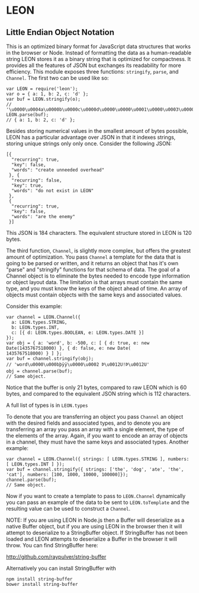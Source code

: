 # LEON
## Little Endian Object Notation

This is an optimized binary format for JavaScript data structures that works in the browser or Node. Instead of formatting the data as a human-readable string LEON stores it as a binary string that is optimized for compactness. It provides all the features of JSON but exchanges its readability for more efficiency. This module exposes three functions: `stringify`, `parse`, and `Channel`. The first two can be used like so:

```
var LEON = require('leon');
var o = { a: 1, b: 2, c: 'd' };
var buf = LEON.stringify(o);
// '\u0000\u0004a\u0000b\u0000c\u0000d\u0000\u0000\u0001\u0000\u0003\u0000\u0001\u0002\t\u0000\u0000\u0001\u0000\u0002\u0010\u0003'
LEON.parse(buf);
// { a: 1, b: 2, c: 'd' }; 
```

Besides storing numerical values in the smallest amount of bytes possible, LEON has a particular advantage over JSON in that it indexes strings, storing unique strings only only once. Consider the following JSON:

```
[{
  "recurring": true,
  "key": false,
  "words": "create unneeded overhead"
 }, {
  "recurring": false,
  "key": true,
  "words": "do not exist in LEON"
 },
 {
  "recurring": true,
  "key": false,
  "words": "are the enemy"
 }]
```

This JSON is 184 characters. The equivalent structure stored in LEON is 120 bytes.

The third function, `Channel`, is slightly more complex, but offers the greatest amount of optimization. You pass `Channel` a template for the data that is going to be parsed or written, and it returns an object that has it's own "parse" and "stringify" functions for that schema of data. The goal of a Channel object is to eliminate the bytes needed to encode type information or object layout data. The limitation is that arrays must contain the same type, and you must know the keys of the object ahead of time. An array of objects must contain objects with the same keys and associated values.

Consider this example:

```
var channel = LEON.Channel({
  a: LEON.types.STRING,
  b: LEON.types.INT,
  c: [{ d: LEON.types.BOOLEAN, e: LEON.types.DATE }]
});
var obj = { a: 'word', b: -500, c: [ { d: true, e: new Date(1435767518000) }, { d: false, e: new Date(
1435767518000) } ] };
var buf = channel.stringify(obj);
// 'word\u0000\u000bþÿÿ\u0000\u0002 Þ\u0012U!Þ\u0012U'
obj = channel.parse(buf);
// Same object.
```
Notice that the buffer is only 21 bytes, compared to raw LEON which is 60 bytes, and compared to the equivalent JSON string which is 112 characters.

A full list of types is in `LEON.types`

To denote that you are transferring an object you pass `Channel` an object with the desired fields and associated types, and to denote you are transferring an array you pass an array with a single element, the type of the elements of the array. Again, if you want to encode an array of objects in a channel, they must have the same keys and associated types. Another example:

```
var channel = LEON.Channel({ strings: [ LEON.types.STRING ], numbers: [ LEON.types.INT ] });
var buf = channel.stringify({ strings: ['the', 'dog', 'ate', 'the', 'cat'], numbers: [100, 1000, 10000, 100000]});
channel.parse(buf);
// Same object.
```

Now if you want to create a template to pass to `LEON.Channel` dynamically you can pass an example of the data to be sent to `LEON.toTemplate` and the resulting value can be used to construct a `Channel`.

NOTE: If you are using LEON in Node.js then a Buffer will deserialize as a native Buffer object, but if you are using LEON in the browser then it will attempt to deserialize to a StringBuffer object. If StringBuffer has not been loaded and LEON attempts to deserialize a Buffer in the browser it will throw. You can find StringBuffer here:

http://github.com/raypulver/string-buffer

Alternatively you can install StringBuffer with

```
npm install string-buffer
bower install string-buffer
```
